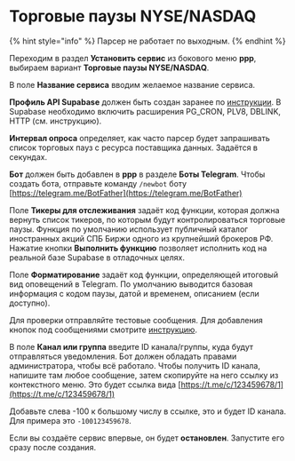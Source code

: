 # Торговые паузы NYSE/NASDAQ

{% hint style="info" %}
Парсер не работает по выходным.
{% endhint %}

Переходим в раздел **Установить сервис** из бокового меню **ppp**, выбираем вариант **Торговые паузы NYSE/NASDAQ**.

В поле **Название сервиса** вводим желаемое название сервиса.

**Профиль API Supabase** должен быть создан заранее по [инструкции](../recipes/supabase.md). В Supabase необходимо включить расширения PG\_CRON, PLV8, DBLINK, HTTP (см. инструкцию).

**Интервал опроса** определяет, как часто парсер будет запрашивать список торговых пауз с ресурса поставщика данных. Задаётся в секундах.

**Бот** должен быть добавлен в **ppp** в разделе **Боты Telegram**. Чтобы создать бота, отправьте команду `/newbot` боту [https://telegram.me/BotFather](https://telegram.me/BotFather)

Поле **Тикеры для отслеживания** задаёт код функции, которая должна вернуть список тикеров, по которым будут контролироваться торговые паузы. Функция по умолчанию использует публичный каталог иностранных акций СПБ Биржи одного из крупнейший брокеров РФ. Нажатие кнопки **Выполнить функцию** позволяет исполнить код на реальной базе Supabase в отладочных целях.

Поле **Форматирование** задаёт код функции, определяющей итоговый вид оповещений в Telegram. По умолчанию выводится базовая информация с кодом паузы, датой и временем, описанием (если доступно).

Для проверки отправляйте тестовые сообщения. Для добавления кнопок под сообщениями смотрите [инструкцию](../recipes/webhook-for-tg-buttons.md).

В поле **Канал или группа** введите ID канала/группы, куда будут отправляться уведомления. Бот должен обладать правами администратора, чтобы всё работало. Чтобы получить ID канала, напишите там любое сообщение, затем скопируйте на него ссылку из контекстного меню. Это будет ссылка вида [https://t.me/c/123459678/1](https://t.me/c/123459678/1)

Добавьте слева -100 к большому числу в ссылке, это и будет ID канала. Для примера это `-100123459678`.

Если вы создаёте сервис впервые, он будет **остановлен**. Запустите его сразу после создания.
